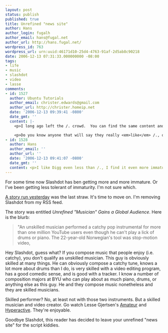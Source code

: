 ```yaml
---
layout: post
status: publish
published: true
title: Unrefined "news site"
author: Hans
author_login: fugalh
author_email: hans@fugal.net
author_url: http://hans.fugal.net/
wordpress_id: 763
wordpress_url: urn:uuid:46171d10-25d4-4763-91af-2d5ab8c90218
date: 2006-12-13 07:31:33.000000000 -08:00
tags:
- life
- music
- slashdot
- video
- lasse
comments:
- id: 1527
  author: Ubuntu Tutorials
  author_email: christer.edwards@gmail.com
  author_url: http://christer.homeip.net
  date: '2006-12-13 09:39:41 -0800'
  date_gmt: ''
  content: |-
    <p>I long ago left the /. crowd.  You can find the same content and then some on Digg and the crap gets filtered out pretty quickly.  I think sites like Digg are going to kill /., but nobody will really care.</p>

    <p>Do you know anyone that will say they really <em>like</em> /., or just people who read it out of old habit?</p>
- id: 1528
  author: Hans
  author_email: ''
  author_url: ''
  date: '2006-12-13 09:41:07 -0800'
  date_gmt: ''
  content: <p>I like Digg even less than /., I find it even more immature than /.</p>
---
```

<p>For some time now Slashdot has ben getting more and more immature. Or I've been getting less tolerant of immaturity. I'm not sure which.</p>

<p><a href="http://slashdot.org/article.pl?sid=06/12/12/220227&amp;from=rss">A story run yesterday</a> was the last straw. It's time to move on. I'm removing Slashdot from my RSS feed.</p>

<p>The story was entitled <em>Unrefined "Musician" Gains a Global Audience</em>. Here is the blurb:</p>

<blockquote>
    <p>"An unskilled musician performed a catchy pop instrumental for more than one
    million YouTube users even though he can't play a lick of drums or piano. The
    22-year-old Norwegian's tool was stop-motion video, </p>
</blockquote>

<p>Hey Slashdot, guess what? If you compose music that people enjoy (i.e. catchy), you don't qualify as unskilled musician. This guy is obviously skilled at many things. He can obviously compose a catchy tune, knows a lot more about drums than I do, is very skilled with a video editing program, has a good comedic sense, and is good with a tracker. I know a number of composition majors at BYU who can play about as much piano, drums, or anything else as this guy. He and they compose music nonetheless and they are skilled musicians. </p>

<p>Skilled performer? No, at least not with those two instruments. But a skilled musician and video creator. Go watch Lesse Gjertsen's <a href="http://www.youtube.com/watch?v=JzqumbhfxRo">Amateur</a> and <a href="http://www.youtube.com/watch?v=o9698TqtY4A">Hyperactive</a>. They're enjoyable.</p>

<p>Goodbye Slashdot, this reader has decided to leave your unrefined "news site" for the script kiddies.</p>

